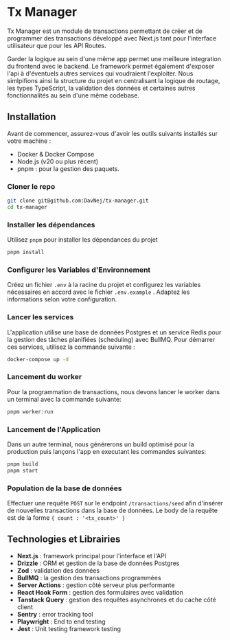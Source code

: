 # Tx Manager

Tx Manager est un module de transactions permettant de créer et de programmer des transactions développé avec Next.js tant pour l'interface utilisateur que pour les API Routes.

Garder la logique au sein d'une même app permet une meilleure integration du frontend avec le backend. Le framework permet également d'exposer l'api à d'éventuels autres services qui voudraient l'exploiter. Nous simlpifions ainsi la structure du projet en centralisant la logique de routage, les types TypeScript, la validation des données et certaines autres fonctionnalités au sein d'une même codebase.

## Installation

Avant de commencer, assurez-vous d'avoir les outils suivants installés sur votre machine :

* Docker & Docker Compose
* Node.js (v20 ou plus récent)
* pnpm : pour la gestion des paquets.

### Cloner le repo

```bash
git clone git@github.com:DavNej/tx-manager.git
cd tx-manager
```

### Installer les dépendances

Utilisez `pnpm` pour installer les dépendances du projet

```bash
pnpm install
```

### Configurer les Variables d'Environnement

Créez un fichier `.env` à la racine du projet et configurez les variables nécessaires en accord avec le fichier `.env.example` . Adaptez les informations selon votre configuration.

### Lancer les services

L'application utilise une base de données Postgres et un service Redis pour la gestion des tâches planifiées (scheduling) avec BullMQ. Pour démarrer ces services, utilisez la commande suivante :

```bash
docker-compose up -d
```

### Lancement du worker

Pour la programmation de transactions, nous devons lancer le worker dans un terminal avec la commande suivante:

```bash
pnpm worker:run
```

### Lancement de l'Application

Dans un autre terminal, nous générerons un build optimisé pour la production puis lançons l'app en executant les commandes suivantes:

```bash
pnpm build
pnpm start
```

### Population de la base de données

Effectuer une requête `POST` sur le endpoint `/transactions/seed` afin d'insérer de nouvelles transactions dans la base de données. Le body de la requête est de la forme `{ count : '<tx_count>' }`

## Technologies et Librairies

* **Next.js** : framework principal pour l'interface et l'API
* **Drizzle** : ORM et gestion de la base de données Postgres
* **Zod** : validation des données
* **BullMQ** : la gestion des transactions programmées
* **Server Actions** : gestion côté serveur plus performante
* **React Hook Form** : gestion des formulaires avec validation
* **Tanstack Query** : gestion des requêtes asynchrones et du cache côté client
* **Sentry** : error tracking tool
* **Playwright** : End to end testing
* **Jest** : Unit testing framework testing
